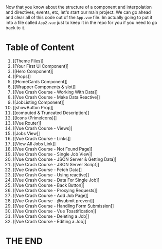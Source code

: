 Now that you know about the structure of a component and interpolation and directives, events, etc, let's start our main project. We can go ahead and clear all of this code out of the `App.vue` file. Im actually going to put it into a file called `App2.vue` just to keep it in the repo for you if you need to go back to it.

# Table of Content

1. [[Theme Files]]
2. [[Your First UI Component]]
3. [[Hero Component]]
4. [[Props]]
5. [[HomeCards Component]]
6. [[Wrapper Components & slot]]
7. [[Vue Crash Course - Working With Data]]
8. [[Vue Crash Course - Make Data Reactive]]
9. [[JobListing Component]]
10. [[showButton Prop]]
11. [[computed & Truncated Description]]
12. [[Icons (PrimeIcons)]]
13. [[Vue Router]]
14. [[Vue Crash Course - Views]]
15. [[Jobs View]]
16. [[Vue Crash Course -  Links]]
17. [[View All Jobs Link]]
18. [[Vue Crash Course - Not Found Page]]
19. [[Vue Crash Course - Single Job View]]
20. [[Vue Crash Course - JSON Server & Getting Data]]
21. [[Vue Crash Course - JSON Server Script]]
22. [[Vue Crash Course - Fetch Data]]
23. [[Vue Crash Course - Using reactive]]
24. [[Vue Crash Course - Data For Single Job]]
25. [[Vue Crash Course - Back Button]]
26. [[Vue Crash Course - Proxying Requests]]
27. [[Vue Crash Course - Add Job Page]]
28. [[Vue Crash Course - @submit.prevent]]
29. [[Vue Crash Course - Handling Form Submission]]
30. [[Vue Crash Course - Vue Toastification]]
31. [[Vue Crash Course - Deleting a Job]]
32. [[Vue Crash Course - Editing a Job]]

# THE END 
